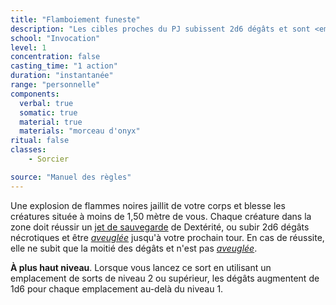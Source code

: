 ```yaml
---
title: "Flamboiement funeste"
description: "Les cibles proches du PJ subissent 2d6 dégâts et sont <em>aveuglées</em>."
school: "Invocation"
level: 1
concentration: false
casting_time: "1 action"
duration: "instantanée"
range: "personnelle"
components:
  verbal: true
  somatic: true
  material: true
  materials: "morceau d'onyx"
ritual: false
classes:
    - Sorcier

source: "Manuel des règles"
---
```

Une explosion de flammes noires jaillit de votre corps et blesse les créatures située à moins de 1,50 mètre de vous. Chaque créature dans la zone doit réussir un [jet de sauvegarde](/utiliser-les-caracteristiques/#jets-de-sauvegarde) de Dextérité, ou subir 2d6 dégâts nécrotiques et être [_aveuglée_](/gerer-la-sante-du-personnage/#aveugle) jusqu'à votre prochain tour. En cas de réussite, elle ne subit que la moitié des dégâts et n'est pas [_aveuglée_](/gerer-la-sante-du-personnage/#aveugle).

**À plus haut niveau**. Lorsque vous lancez ce sort en utilisant un emplacement de sorts de niveau 2 ou supérieur, les dégâts augmentent de 1d6 pour chaque emplacement au-delà du niveau 1.
